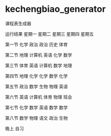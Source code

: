 # kechengbiao_generator

课程表生成器

运行结果
      星期一	星期二	星期三	星期四	星期五
      
第一节	化学	政治	政治	历史	体育

第二节	地理	计算机	英语	化学	数学

第三节	体育	英语	计算机	数学	地理

第四节	地理	化学	化学	数学	化学

第五节	政治	数学	生物	物理	英语

第六节	英语	计算机	体育	物理	班会

第七节	化学	数学	英语	数学	数学

第八节	数学	物理	语文	政治	生物

晚上	自习
